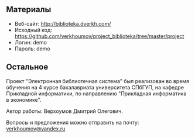 Материалы
---
* Веб-сайт: http://biblioteka.dverkh.com/
* Исходный код: https://github.com/verkhoumov/project_biblioteka/tree/master/project
* Логин: demo
* Пароль: demo

Остальное
---
Проект "Электронная библиотечная система" был реализован во время обучения на 4 курсе бакалавриата университета СПбГУП, на кафедре Прикладной информатики, по направлению "Прикладная информатика в экономике".

Автор работы: Верхоумов Дмитрий Олегович.

Вопросы и предложения можно отправить на почту: verkhoumov@yandex.ru
